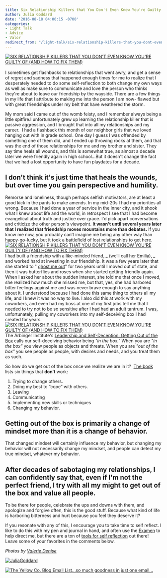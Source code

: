 ```yaml
---
title: Six Relationship Killers that You Don't Even Know You're Guilty of (and How to Fix Them)
author: Julia Goddard
date: '2016-08-18 04:00:15 -0700'
categories:
- Light Talk
- Advice
- Valor
redirect_from: "/light-talk/six-relationship-killers-that-you-dont-even-know-youre-guilty-of/"
---
```


[![SIX RELATIONSHIP KILLERS THAT YOU DON'T EVEN KNOW YOU'RE GUILTY OF (AND HOW TO FIX THEM)](https://yellow-blog-images.imgix.net/2016/08/RELATIONSHIP-KILLERS-BLOG-IMAGE.jpg)](https://yellow-blog-images.imgix.net/2016/08/RELATIONSHIP-KILLERS-BLOG-IMAGE.jpg)[  
](https://yellow-blog-images.imgix.net/2016/08/JULIAGODDARD.jpg)[  
](https://yellow-blog-images.imgix.net/2016/08/ValerieDenisePhotos-491.jpg)I sometimes get flashbacks to relationships that went awry, and get a sense of regret and sadness that happened enough times for me to realize that I desperately needed to do some self-reflection to both change my own ways as well as make sure to communicate and love the person who thinks they're about to leave our friendship by the wayside. There are a few things in my life that I attribute to making me into the person I am now- flawed but with great friendships under my belt that have weathered the storm.

My mom said I came out of the womb feisty, and I remember always being a little spitfire.I unfortunately grew up learning the relationship killer that is  passive aggression, and I brought that into all my relationships and my career.  I had a flashback this month of our neighbor girls that we loved hanging out with in grade school. One day I guess I was offended by something one of them did, and I ended up throwing rocks at them, and that was the end of those relationships for me and my brother and sister. They say time heals all wounds, and this is somewhat true, as almost a decade later we were friendly again in high school...But it doesn't change the fact that we had a lost opportunity to have fun playdates for a decade.

## I don't think it's just time that heals the wounds, but over time you gain perspective and humility.

Remorse and loneliness, though perhaps selfish motivators, are at least a good kick in the pants to make amends. In my mid-20s I had my priorities all wrong. Because I had done a year of service in the inner city, and it shook what I knew about life and the world, in retrospect I see that I had become evangelical about truth and justice over grace. I'd pick apart conversations and criticize the other person's viewpoint. **It wasn't until several years later that I realized that friendship moves mountains more than debates.** If you know me now, you probably can’t imagine me being any other way than happy-go-lucky, but it took a battlefield of lost relationships to get here.[![SIX RELATIONSHIP KILLERS THAT YOU DON'T EVEN KNOW YOU'RE GUILTY OF (AND HOW TO FIX THEM)](https://yellow-blog-images.imgix.net/2016/08/ValerieDenisePhotos-52.jpg)](https://yellow-blog-images.imgix.net/2016/08/ValerieDenisePhotos-52.jpg) I had built a friendship with a like-minded friend, _ (we’ll call her Emilia), _ and worked hard at investing in our friendship. It was a few years later that she started to " [ghost me out](http://www.refinery29.uk/ghosted-by-my-best-friend)" for two years until I moved out of state, and then it was butterflies and roses when she started getting friendly again. When I asked her about the sudden interest, she told me that once I moved, she realized how much she missed me, but that, yes, she had harbored bitter feelings against me and was never brave enough to say anything about it. I understood because I had done this same thing to others all my life, and I knew it was no way to live. I also did this at work with my coworkers, and even had my boss at one of my first jobs tell me that I needed to try not to be so sensitive after I had had an adult tantrum. I was, unfortunately, pulling my coworkers into my self-deceiving box I had created for years.[![SIX RELATIONSHIP KILLERS THAT YOU DON'T EVEN KNOW YOU'RE GUILTY OF (AND HOW TO FIX THEM)](https://yellow-blog-images.imgix.net/2016/08/ValerieDenisePhotos-68.jpg)](https://yellow-blog-images.imgix.net/2016/08/ValerieDenisePhotos-68.jpg) The Arbinger Institute's [Leadership and Self-Deception: Getting Out of the Box](https://arbinger.com/product/leadership-and-self-deception/) calls our self-deceiving behavior being _"in the box."_ When you are _"in the box"_ you view people as objects and threats. When you are _"out of the box"_ you see people as people, with desires and needs, and you treat them as such.

So how do we get out of the box once we realize we are in it?  [The book](https://arbinger.com/product/leadership-and-self-deception/) lists six things that **don’t** work:

1.  Trying to change others.
2.  Doing my best to “cope” with others.
3.  Leaving
4.  Communicating
5.  Implementing new skills or techniques
6.  Changing my behavior.

## Getting out of the box is primarily a change of mindset more than it is a change of behavior.  

That changed mindset will certainly influence my behavior, but changing my behavior will not necessarily change my mindset, and people can detect my true mindset, whatever my behavior.  

## After decades of sabotaging my relationships, I can confidently say that, even if I'm not the perfect friend, I try with all my might to get out of the box and value all people.

To be there for people, celebrate the ups and downs with them, and apologize and forgive often, this is the good stuff. Because what kind of life is harboring bitterness and hurt because you feel they deserve it?

If you resonate with any of this, I encourage you to take time to self reflect. I like to do this with my pen and journal in hand, and often use the [Examen](http://www.loyolapress.com/our-catholic-faith/ignatian-spirituality/examen-and-ignatian-prayer/how-can-i-pray-try-the-daily-examen) to help direct me, but there are a ton of [tools for self reflection](https://agileleanlife.com/tools-to-help-you-with-self-reflection/) out there! Leave some of your favorites in the comments below. 

_Photos by [Valerie Denise](http://www.valeriedenisephotos.com/)_

[![JuliaGoddard](https://yellow-blog-images.imgix.net/2016/08/JuliaGoddard.jpg)](http://trouveshome.com/)

[![The Yellow Co. Blog Email List...so much goodness in just one email...](https://yellow-blog-images.imgix.net/2016/07/EMAIL-LIST.png)](http://yellowconference.us3.list-manage2.com/subscribe?u=3f8e45f74e0653e404965e2ef&id=7cb1ced4ff)
